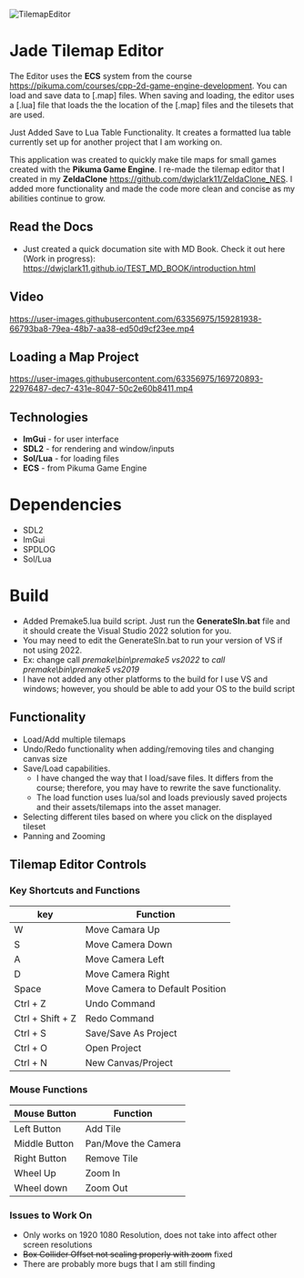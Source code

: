 ![TilemapEditor](https://user-images.githubusercontent.com/63356975/169343832-a648e10d-b156-46f5-8d2a-8fd044c74144.png)
# Jade Tilemap Editor 

The Editor uses the **ECS** system from the course https://pikuma.com/courses/cpp-2d-game-engine-development. You can load and save data to [.map] files.
When saving and loading, the editor uses a [.lua] file that loads the the location of the 
[.map] files and the tilesets that are used.

Just Added Save to Lua Table Functionality. It creates a formatted lua table currently set up for another project that I am working on. 

This application was created to quickly make tile maps for small games created with the **Pikuma Game Engine**. I re-made the tilemap editor that I created in my 
**ZeldaClone** https://github.com/dwjclark11/ZeldaClone_NES. I added more functionality and made the code more clean and concise as my abilities continue to grow.

## Read the Docs
* Just created a quick documation site with MD Book. Check it out here (Work in progress):  https://dwjclark11.github.io/TEST_MD_BOOK/introduction.html

## Video 


https://user-images.githubusercontent.com/63356975/159281938-66793ba8-79ea-48b7-aa38-ed50d9cf23ee.mp4

## Loading a Map Project


https://user-images.githubusercontent.com/63356975/169720893-22976487-dec7-431e-8047-50c2e60b8411.mp4



## Technologies
*    **ImGui** - for user interface
*    **SDL2** - for rendering and window/inputs
*    **Sol/Lua** - for loading files
*    **ECS** - from Pikuma Game Engine 

# Dependencies
* SDL2
* ImGui
* SPDLOG
* Sol/Lua

# Build
* Added Premake5.lua build script. Just run the **GenerateSln.bat** file and it should create the Visual Studio 2022 solution for you. 
* You may need to edit the GenerateSln.bat to run your version of VS if not using 2022. 
* Ex: change call *premake\bin\premake5 vs2022* to *call premake\bin\premake5 vs2019*
* I have not added any other platforms to the build for I use VS and windows; however, you should be able to add your OS to the build script

## Functionality
* Load/Add multiple tilemaps
* Undo/Redo functionality when adding/removing tiles and changing canvas size
* Save/Load capabilities.
    *  I have changed the way that I load/save files. It differs from the course; therefore, you may have to rewrite the save functionality.
    *  The load function uses lua/sol and loads previously saved projects and their assets/tilemaps into the asset manager.
* Selecting different tiles based on where you click on the displayed tileset
* Panning and Zooming
 
## Tilemap Editor Controls

### Key Shortcuts and Functions
| **key** | **Function** | 
| --- | -------- |
| W   | Move Camara Up |
| S   | Move Camera Down |
| A   | Move Camera Left |
| D   | Move Camera Right |
| Space | Move Camera to Default Position |
| Ctrl + Z | Undo Command |
| Ctrl + Shift + Z | Redo Command | 
| Ctrl + S | Save/Save As Project |
| Ctrl + O | Open Project |
| Ctrl + N | New Canvas/Project | 

### Mouse Functions
| **Mouse Button** | **Function** |
| ------------ | -------- | 
| Left Button | Add Tile |
| Middle Button | Pan/Move the Camera |
| Right Button | Remove Tile |
| Wheel Up | Zoom In | 
| Wheel down | Zoom Out

### Issues to Work On
* Only works on 1920 1080 Resolution, does not take into affect other screen resolutions
* ~~Box Collider Offset not scaling properly with zoom~~ fixed
* There are probably more bugs that I am still finding
